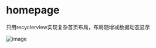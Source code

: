 # homepage
只用recyclerview实现复杂首页布局，布局随增减数据动态显示

![image](https://github.com/magicbaby810/SKRecyclerView/raw/master/imgs/s1.jpg)